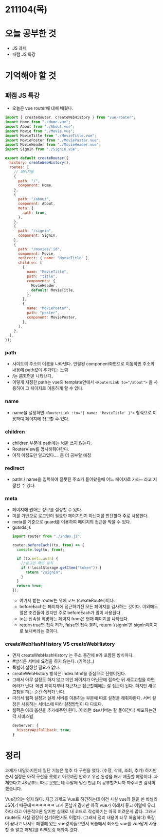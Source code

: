# 211104(목)

# 오늘 공부한 것

- JS 과제
- 패캠 JS 특강

# 기억해야 할 것

## 패캠 JS 특강

- 오늘은 vue router에 대해 배웠다.

```jsx
import { createRouter, createWebHistory } from "vue-router";
import Home from "./Home.vue";
import About from "./About.vue";
import Movie from "./Movie.vue";
import MovieTitle from "./MovieTitle.vue";
import MoviePoster from "./MoviePoster.vue";
import MovieHeader from "./MovieHeader.vue";
import SignIn from "./SignIn.vue";

export default createRouter({
  history: createWebHistory(),
  routes: [
    // 페이지들
    {
      path: "/",
      component: Home,
    },
    {
      path: "/about",
      component: About,
      meta: {
        auth: true,
      },
    },
    {
      path: "/signin",
      component: SignIn,
    },
    {
      path: "/movies/:id",
      component: Movie,
      redirect: { name: "MovieTitle" },
      children: [
        {
          name: "MovieTitle",
          path: "title",
          components: {
            MovieHeader,
            default: MovieTitle,
          },
        },
        {
          name: "MoviePoster",
          path: "poster",
          component: MoviePoster,
        },
      ],
    },
  ],
});
```

### path

- 사이트의 주소의 이름을 나타낸다. 연결된 component화면으로 이동하면 주소의 내용에 path값이 추가되는 느낌
- /는 홈화면을 나타낸다.
- 이렇게 지정한 path는 vue의 template안에서 `<RouterLink to="/about">` 을 사용하여 그 페이지로 이동하게 할 수 있다.

### name

- name을 설정하면 `<RouterLink :to="{ name: 'MovieTitle' }">` 형식으로 이용하여 페이지에 접근할 수 있다.

### children

- children 부분에 path에는 /d을 쓰지 않는다.
- RouterView를 명시해줘야한다.
- 아직 이정도만 알고있다.... 좀 더 공부할 예정

### redirect

- path나 name을 입력하여 잘못된 주소가 들어왔을때 어느 페이지로 가라~ 라고 지정할 수 있다.

### meta

- 페이지에 원하는 정보를 설정할 수 있다.
- 이를 기반으로 로그인이 필요한 페이지인지 아닌지를 판단할때 주로 사용한다.
- meta를 기준으로 guard를 이용하여 페이지의 접근을 막을 수 있다.
- guards.js
  ```jsx
  import router from "./index.js";

  router.beforeEach((to, from) => {
    console.log(to, from);

    if (to.meta.auth) {
      //로그인 확인 로직
      if (!localStorage.getItem("token")) {
        return "/signin";
      }
    }
    return true;
  });
  ```
  - 여기서 받는 router는 위에 코드 (createRouter)이다.
  - beforeEach는 페이지에 접근하기전 모든 페이지를 검사하는 것이다.
    이외에도 많은 조건들이 있지만 주로 beforeEach가 많이 사용된다.
  - to는 접속을 희망하는 페이지 from은 현재 페이지를 나타낸다.
  - return true면 접속 허가, false면 접속 불허, return '/signin'은 signin페이지로 보내버리는 것이다.

### createWebHashHistory VS createWebHistory

- 먼저 createWebHashHistory 는 주소 중간에 #가 포함된 방식이다.
- #방식은 서버에 요청을 하지 않는다. (기억상..)
- 특별히 설정할 필요가 없다.
- createWebHistory 방식은 index.html을 중심으로 진행이된다.
- 그래서 아무 설정도 하지 않고 메인 페이지가 아닌곳에 접속한 뒤 새로고침을 하면 에러가 난다.
  메인 페이지부터 차근차근 접근할때에는 잘 접근이 된다. 하지만 새로고침을 하는 순간 에러가 난다.
- 따라서 웹팩 설정과 실제 서버를 이용하는 부분에 따로 설정을 해줘야한다.
  서버 설정은 사용하는 서비스에 따라 설정방법이 다 다르다.
- 웹팩은 아래 옵션을 추가해주면 된다. (이러면 dev서버는 잘 돌아간다) 배포하는건 각 서비스별
  ```jsx
  devServer: {
    historyApiFallback: true;
  }
  ```

# 정리

과제가 내일까지인데 일단 기능은 얼추 다 구현을 했다. (수정, 삭제, 조회, 추가) 하지만 순서 설정은 아직 구현을 못했고 이것까진 안하고 우선 완성을 해서 제출할 예정이다. 과제한다고 JS공부도 따로 못했는데 주말에 밀린 만큼 더 공부할거니까 봐주시면 감사하겠습니다.

Vue강의는 쉽지 않다. 지금 과제도 Vue로 하긴하는데 이건 사실 vue의 탈을 쓴 바닐라JS이기 때문에ㅋㅋㅋㅋㅋㅋ 크게 혼날거 같지만 아직 vue가 이래서 좋고 이럴때 유리하다 라고 이론적으론 알지만 실제로 내 코드로 작성하기는 아직 어려운게 많다. 그래서 router도 사실 굉장히 신기하면서도 어렵다. (그래서 정리 내용이 너무 허술하다) 특강이 끝나고 나서도 패캠에 있는 vue강의들으면서 복습해서 최소한 vue를 vue답게 사용할 줄 알고 과제2를 리팩토링 해봐야 겠다.
